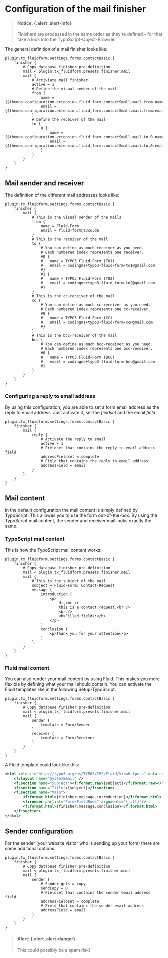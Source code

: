 # Configuration of the mail finisher

>   #### Notice: {.alert .alert-info}
>
>   Finishers are processed in the same order as they're defined - for that take a look into the TypoScript-Object-Browser.


The general definition of a mail finisher looks like:

```typo3_typoscript
plugin.tx_fluidform.settings.forms.contactBasic {
    finisher {
        # Copy database finisher pre-definition
        mail < plugin.tx_fluidform.presets.finisher.mail
        mail {
            # Activiate mail finisher
            active = 1
            # Define the visual sender of the mail
            from {
                name = {$themes.configuration.extension.fluid_form.contactSmall.mail.from.name}
                email = {$themes.configuration.extension.fluid_form.contactSmall.mail.from.email}
            }
            # Define the receiver of the mail
            to {
                0 {
                    name = {$themes.configuration.extension.fluid_form.contactSmall.mail.to.0.name}
                    email = {$themes.configuration.extension.fluid_form.contactSmall.mail.to.0.email}
                }
            }
        }
    }
}
```



## Mail sender and receiver

The definition of the different mail addresses looks like:

```typo3_typoscript
plugin.tx_fluidform.settings.forms.contactBasic {
    finisher {
        mail {
            # This is the visual sender of the mails
            from {
                name = Fluid-Form
                email = fluid-form@t3co.de
            }
            # This is the receiver of the mail
            to {
                # You can define as much receiver as you need.
                # Each numbered index represents one receiver.
                #0 {
                #	name = TYPO3 Fluid-Form (TO1)
                #	email = codingms+typo3-fluid-form-to1@gmail.com
                #}
                #1 {
                #	name = TYPO3 Fluid-Form (TO2)
                #	email = codingms+typo3-fluid-form-to2@gmail.com
                #}
            }
            # This is the cc-receiver of the mail
            cc {
                # You can define as much cc-receiver as you need.
                # Each numbered index represents one cc-receiver.
                #0 {
                #	name = TYPO3 Fluid-Form (CC)
                #	email = codingms+typo3-fluid-form-cc@gmail.com
                #}
            }
            # This is the bcc-receiver of the mail
            bcc {
                # You can define as much bcc-receiver as you need.
                # Each numbered index represents one bcc-receiver.
                #0 {
                #	name = TYPO3 Fluid-Form (BCC)
                #	email = codingms+typo3-fluid-form-bcc@gmail.com
                #}
            }
        }
    }
}
```

### Configuring a reply to email address

By using this configuration, you are able to set a form email address as the reply to email address. Just activate it, set the *fieldset* and the email *field*.

```typo3_typoscript
plugin.tx_fluidform.settings.forms.contactBasic {
    finisher {
        mail {
            reply {
                # Activate the reply to email
                active = 1
                # Fieldset that contains the reply to email address field
                addressFieldset = complete
                # Field that contains the reply to email address
                addressField = email
            }
        }
    }
}
```


## Mail content

In the default configuration the mail content is simply defined by TypoScript. This allowes you to use the form out-of-the-box. By using the TypoScript mail content, the sender and receiver mail looks exactly the same.

### TypoScript mail content

This is how the TypoScript mail content works:

```typo3_typoscript
plugin.tx_fluidform.settings.forms.contactBasic {
    finisher {
        # Copy database finisher pre-definition
        mail < plugin.tx_fluidform.presets.finisher.mail
        mail {
            # This is the subject of the mail
            subject = Fluid-Form: Contact-Request
            message {
                introduction (
                    <p>
                        Hi,<br />
                        this is a contact request.<br />
                        <br />
                        <b>Filled fields:</b>
                    </p>
                )
                conclusion (
                    <p>Thank you for your attention</p>
                )
            }
        }
    }
}
```

### Fluid mail content

You can also render your mail content by using Fluid. This makes you more flexible by defining what your mail should contain. You can activate the Fluid templates like in the following Setup-TypoScript:

```typo3_typoscript
plugin.tx_fluidform.settings.forms.contactBasic {
    finisher {
        # Copy database finisher pre-definition
        mail < plugin.tx_fluidform.presets.finisher.mail
        mail {
            sender {
                template = Form/Sender
            }
            receiver {
                template = Form/Receiver
            }
        }
    }
}
```

A Fluid template could look like this:

```xml
<html xmlns:f="http://typo3.org/ns/TYPO3/CMS/Fluid/ViewHelpers" data-namespace-typo3-fluid="true">
    <f:layout name="SystemEmail" />
    <f:section name="Subject"><f:format.raw>{subject}</f:format.raw></f:section>
    <f:section name="Title">{subject}</f:section>
    <f:section name="Main">
        <f:format.html>{finisher.message.introduction}</f:format.html>
        <f:render partial="Form/FieldRows" arguments="{_all}"/>
        <f:format.html>{finisher.message.conclusion}</f:format.html>
    </f:section>
</html>
```



## Sender configuration

For the sender (your website visitor who is sending up your form) there are some additional options.

```typo3_typoscript
plugin.tx_fluidform.settings.forms.contactBasic {
    finisher {
        # Copy database finisher pre-definition
        mail < plugin.tx_fluidform.presets.finisher.mail
        mail {
            sender {
                # Sender gets a copy
                sendCopy = 0
                # Fieldset that contains the sender email address field
                addressFieldset = complete
                # Field that contains the sender email address
                addressField = email
            }
        }
    }
}
```

>
>   #### Alert: {.alert .alert-danger}
>
>   This could possibly be a spam risk!

